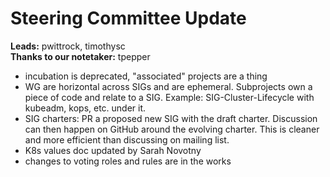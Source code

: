 # Steering Committee Update
**Leads:** pwittrock, timothysc  
**Thanks to our notetaker:** tpepper

* incubation is deprecated, "associated" projects are a thing
* WG are horizontal across SIGs and are ephemeral.  Subprojects own a piece
  of code and relate to a SIG.  Example: SIG-Cluster-Lifecycle with
  kubeadm, kops, etc. under it.
* SIG charters: PR a proposed new SIG with the draft charter.  Discussion
  can then happen on GitHub around the evolving charter.  This is cleaner
  and more efficient than discussing on mailing list.
* K8s values doc updated by Sarah Novotny
* changes to voting roles and rules are in the works
